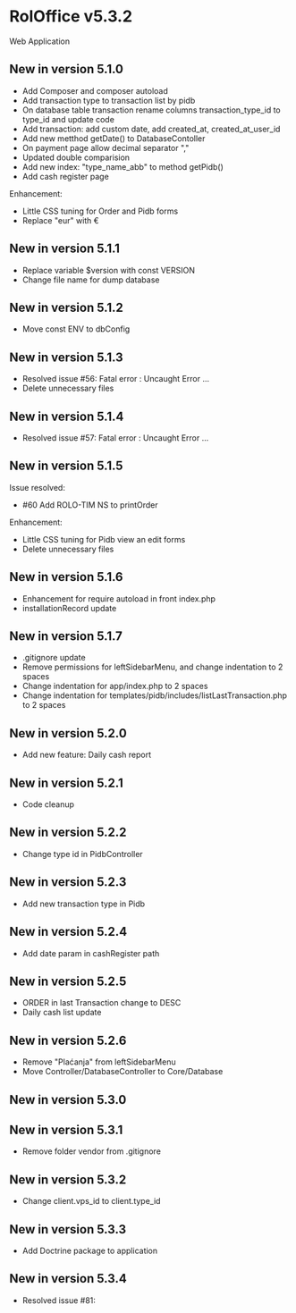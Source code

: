 # RolOffice v5.3.2

Web Application

## New in version 5.1.0

- Add Composer and composer autoload
- Add transaction type to transaction list by pidb
- On database table transaction rename columns transaction_type_id to type_id and update code
- Add transaction: add custom date, add created_at, created_at_user_id
- Add new metthod getDate() to DatabaseContoller
- On payment page allow decimal separator ","
- Updated double comparision
- Add new index: "type_name_abb" to method getPidb()
- Add cash register page

Enhancement:

- Little CSS tuning for Order and Pidb forms
- Replace "eur" with €

## New in version 5.1.1

- Replace variable $version with const VERSION
- Change file name for dump database

## New in version 5.1.2

- Move const ENV to dbConfig

## New in version 5.1.3

- Resolved issue #56: Fatal error : Uncaught Error ...
- Delete unnecessary files

## New in version 5.1.4

- Resolved issue #57: Fatal error : Uncaught Error ...

## New in version 5.1.5

Issue resolved:

- #60 Add ROLO-TIM NS to printOrder

Enhancement:

- Little CSS tuning for Pidb view an edit forms
- Delete unnecessary files

## New in version 5.1.6

- Enhancement for require autoload in front index.php
- installationRecord update

## New in version 5.1.7

- .gitignore update
- Remove permissions for leftSidebarMenu, and change indentation to 2 spaces
- Change indentation for app/index.php to 2 spaces
- Change indentation for templates/pidb/includes/listLastTransaction.php to 2 spaces

## New in version 5.2.0

- Add new feature: Daily cash report

## New in version 5.2.1

- Code cleanup

## New in version 5.2.2

- Change type id in PidbController

## New in version 5.2.3

- Add new transaction type in Pidb

## New in version 5.2.4

- Add date param in cashRegister path

## New in version 5.2.5

- ORDER in last Transaction change to DESC
- Daily cash list update

## New in version 5.2.6

- Remove "Plaćanja" from leftSidebarMenu
- Move Controller/DatabaseController to Core/Database

## New in version 5.3.0

## New in version 5.3.1

- Remove folder vendor from .gitignore

## New in version 5.3.2

- Change client.vps_id to client.type_id

## New in version 5.3.3

- Add Doctrine package to application

## New in version 5.3.4

- Resolved issue #81: 
